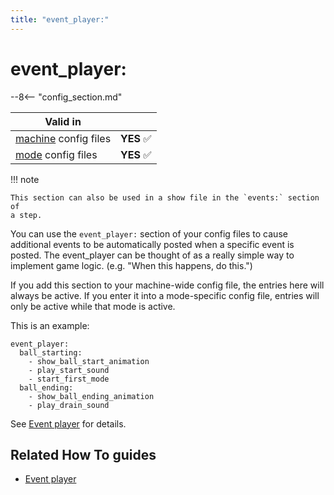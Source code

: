 ```yaml
---
title: "event_player:"
---
```


# event_player:


--8<-- "config_section.md"

| Valid in | |
|-----|:----:|
|[machine](instructions/machine_config.md) config files |**YES** :white_check_mark:|
|[mode](instructions/mode_config.md) config files|**YES** :white_check_mark:|

!!! note

    This section can also be used in a show file in the `events:` section of
    a step.

You can use the `event_player:` section of your config files to cause
additional events to be automatically posted when a specific event is
posted. The event_player can be thought of as a really simple way to
implement game logic. (e.g. "When this happens, do this.")

If you add this section to your machine-wide config file, the entries
here will always be active. If you enter it into a mode-specific config
file, entries will only be active while that mode is active.

This is an example:

``` mpf-config
event_player:
  ball_starting:
    - show_ball_start_animation
    - play_start_sound
    - start_first_mode
  ball_ending:
    - show_ball_ending_animation
    - play_drain_sound
```

See [Event player](../config_players/event_player.md) for
details.

## Related How To guides

* [Event player](../config_players/event_player.md)
